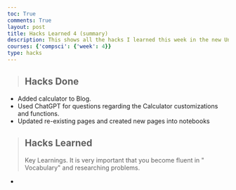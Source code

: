 ```yaml
---
toc: True
comments: True
layout: post
title: Hacks Learned 4 (summary)
description: This shows all the hacks I learned this week in the new Unit!
courses: {'compsci': {'week': 4}}
type: hacks
---
```

> ## Hacks Done
- Added calculator to Blog.
- Used ChatGPT for questions regarding the Calculator customizations and functions.
- Updated re-existing pages and created new pages into notebooks

> ## Hacks Learned
> Key Learnings.  It is very important that you become fluent in " Vocabulary" and researching problems.

- 